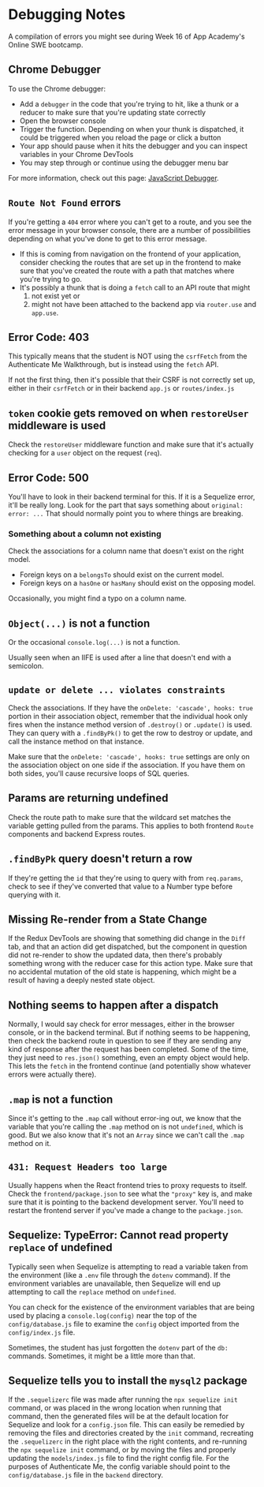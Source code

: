 # Debugging Notes

A compilation of errors you might see during Week 16 of App Academy's Online SWE
bootcamp.

## Chrome Debugger

To use the Chrome debugger:

* Add a `debugger` in the code that you're trying to hit, like a thunk or a
    reducer to make sure that you're updating state correctly
* Open the browser console
* Trigger the function. Depending on when your thunk is dispatched, it could be
    triggered when you reload the page or click a button
* Your app should pause when it hits the debugger and you can inspect variables
    in your Chrome DevTools
* You may step through or continue using the debugger menu bar

For more information, check out this page: [JavaScript Debugger].

## `Route Not Found` errors

If you're getting a `404` error where you can't get to a route, and you see the
error message in your browser console, there are a number of possibilities
depending on what you've done to get to this error message.

* If this is coming from navigation on the frontend of your application,
    consider checking the routes that are set up in the frontend to make sure
    that you've created the route with a path that matches where you're trying
    to go.
* It's possibly a thunk that is doing a `fetch` call to an API route that might
    1) not exist yet or
    2) might not have been attached to the backend app via
        `router.use` and `app.use`.

## Error Code: 403

This typically means that the student is NOT using the `csrfFetch` from the
Authenticate Me Walkthrough, but is instead using the `fetch` API.

If not the first thing, then it's possible that their CSRF is not correctly set
up, either in their `csrfFetch` or in their backend `app.js` or
`routes/index.js`

## `token` cookie gets removed on when `restoreUser` middleware is used

Check the `restoreUser` middleware function and make sure that it's actually
checking for a `user` object on the request (`req`).

## Error Code: 500

You'll have to look in their backend terminal for this. If it is a Sequelize
error, it'll be really long. Look for the part that says something about
`original: error: ...` That should normally point you to where things are
breaking.

### Something about a column not existing

Check the associations for a column name that doesn't exist on the right model.

* Foreign keys on a `belongsTo` should exist on the current model.
* Foreign keys on a `hasOne` or `hasMany` should exist on the opposing model.

Occasionally, you might find a typo on a column name.

## `Object(...)` is not a function

Or the occasional `console.log(...)` is not a function.

Usually seen when an IIFE is used after a line that doesn't end with a
semicolon.

## `update or delete ... violates constraints`

Check the associations. If they have the `onDelete: 'cascade', hooks: true`
portion in their association object, remember that the individual hook only
fires when the instance method version of `.destroy()` or `.update()` is used.
They can query with a `.findByPk()` to get the row to destroy or update, and
call the instance method on that instance.

Make sure that the `onDelete: 'cascade', hooks: true` settings are only on the
association object on one side if the association. If you have them on both
sides, you'll cause recursive loops of SQL queries.

## Params are returning undefined

Check the route path to make sure that the wildcard set matches the variable
getting pulled from the params. This applies to both frontend `Route` components
and backend Express routes.

## `.findByPk` query doesn't return a row

If they're getting the `id` that they're using to query with from `req.params`,
check to see if they've converted that value to a Number type before querying
with it.

## Missing Re-render from a State Change

If the Redux DevTools are showing that something did change in the `Diff` tab,
and that an action did get dispatched, but the component in question did not
re-render to show the updated data, then there's probably something wrong with
the reducer case for this action type. Make sure that no accidental mutation of
the old state is happening, which might be a result of having a deeply nested
state object.

## Nothing seems to happen after a dispatch

Normally, I would say check for error messages, either in the browser console,
or in the backend terminal. But if nothing seems to be happening, then check the
backend route in question to see if they are sending any kind of response after
the request has been completed. Some of the time, they just need to `res.json()`
something, even an empty object would help. This lets the `fetch` in the
frontend continue (and potentially show whatever errors were actually there).

## `.map` is not a function

Since it's getting to the `.map` call without error-ing out, we know that the
variable that you're calling the `.map` method on is not `undefined`, which is
good. But we also know that it's not an `Array` since we can't call the `.map`
method on it.

## `431: Request Headers too large`

Usually happens when the React frontend tries to proxy requests to itself. Check
the `frontend/package.json` to see what the `"proxy"` key is, and make sure that
it is pointing to the backend development server. You'll need to restart the
frontend server if you've made a change to the `package.json`.

[JavaScript Debugger]: https://javascript.info/debugging-chrome

## Sequelize: TypeError: Cannot read property `replace` of undefined

Typically seen when Sequelize is attempting to read a variable taken from the
environment (like a `.env` file through the `dotenv` command). If the
environment variables are unavailable, then Sequelize will end up attempting to
call the `replace` method on `undefined`.

You can check for the existence of the environment variables that are being used
by placing a `console.log(config)` near the top of the `config/database.js`
file to examine the `config` object imported from the `config/index.js` file.

Sometimes, the student has just forgotten the `dotenv` part of the `db:`
commands. Sometimes, it might be a little more than that.

## Sequelize tells you to install the `mysql2` package

If the `.sequelizerc` file was made after running the `npx sequelize init`
command, or was placed in the wrong location when running that command, then the
generated files will be at the default location for Sequelize and look for
a `config.json` file. This can easily be remedied by removing the files and
directories created by the `init` command, recreating the `.sequelizerc` in the
right place with the right contents, and re-running the `npx sequelize init`
command, or by moving the files and properly updating the `models/index.js` file
to find the right config file. For the purposes of Authenticate Me, the config
variable should point to the `config/database.js` file in the `backend`
directory.
